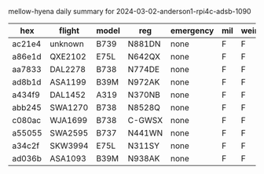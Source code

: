 mellow-hyena daily summary for 2024-03-02-anderson1-rpi4c-adsb-1090

|hex|flight|model|reg|emergency|mil|weirdo|
|--|--|--|--|--|--|--|
|ac21e4|unknown|B739|N881DN|none|F|F|
|a86e1d|QXE2102|E75L|N642QX|none|F|F|
|aa7833|DAL2278|B738|N774DE|none|F|F|
|ad8b1d|ASA1199|B39M|N972AK|none|F|F|
|a434f9|DAL1452|A319|N370NB|none|F|F|
|abb245|SWA1270|B738|N8528Q|none|F|F|
|c080ac|WJA1699|B738|C-GWSX|none|F|F|
|a55055|SWA2595|B737|N441WN|none|F|F|
|a34c2f|SKW3994|E75L|N311SY|none|F|F|
|ad036b|ASA1093|B39M|N938AK|none|F|F|
